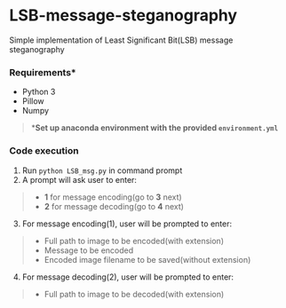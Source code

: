 # LSB-message-steganography
Simple implementation of Least Significant Bit(LSB) message steganography

### Requirements*
- Python 3
- Pillow
- Numpy
> ***Set up anaconda environment with the provided `environment.yml`**

### Code execution
1) Run `python LSB_msg.py` in command prompt
2) A prompt will ask user to enter:
> - **1** for message encoding(go to **3** next)
> - **2** for message decoding(go to **4** next)
3) For message encoding(1), user will be prompted to enter:
> - Full path to image to be encoded(with extension)
> - Message to be encoded
> - Encoded image filename to be saved(without extension)
4) For message decoding(2), user will be prompted to enter:
> - Full path to image to be decoded(with extension)
